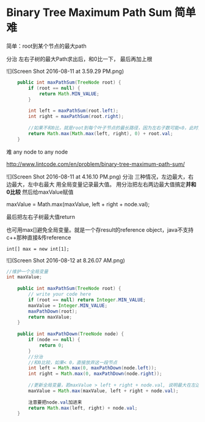 # Binary Tree Maximum Path Sum 简单 难

简单：root到某个节点的最大path

分治 左右子树的最大Path求出后，和0比一下， 最后再加上根

![](Screen Shot 2016-08-11 at 3.59.29 PM.png)

```java
    public int maxPathSum(TreeNode root) {
        if (root == null) {
            return Math.MIN_VALUE;
        }
        
        int left = maxPathSum(root.left);
        int right = maxPathSum(root.right);
        
        //如果不和0比，就是root到每个叶子节点的最长路径，因为左右子数可能<0，此时要砍掉，只输出root.val
        return Math.max(Math.max(left, right), 0) + root.val;
    }
```

难
any node to any node

http://www.lintcode.com/en/problem/binary-tree-maximum-path-sum/

![](Screen Shot 2016-08-11 at 4.16.10 PM.png)
分治
三种情况，左边最大，右边最大，左中右最大
用全局变量记录最大值。 用分治把左右两边最大值搞定**并和0比较**
然后给maxValue赋值

maxValue = Math.max(maxValue, left + right + node.val);

最后把左右子树最大值return

也可用max[]避免全局变量。就是一个存result的reference object，java不支持c++那种直接&传reference

    int[] max = new int[1];

![](Screen Shot 2016-08-12 at 8.26.07 AM.png)
```java
//维护一个全局变量
int maxValue;
    
    public int maxPathSum(TreeNode root) {
        // write your code here
        if (root == null) return Integer.MIN_VALUE;
        maxValue = Integer.MIN_VALUE;
        maxPathDown(root);
        return maxValue;
    }
    
    public int maxPathDown(TreeNode node) {
        if (node == null) {
            return 0;
        }
        //分治
        //和0比较，如果< 0，直接放弃这一段节点
        int left = Math.max(0, maxPathDown(node.left));
        int right = Math.max(0, maxPathDown(node.right));
        
        //更新全局变量，若maxValue > left + right + node.val, 说明最大在左边或者右边
        maxValue = Math.max(maxValue, left + right + node.val);
        
        注意要把node.val加进来
        return Math.max(left, right) + node.val;
    }
```

